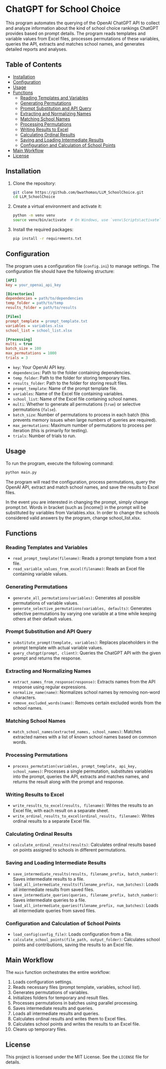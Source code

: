# ChatGPT for School Choice

This program automates the querying of the OpenAI ChatGPT API to collect and analyze information about the kind of school choice rankings ChatGPT provides based on prompt details.
The program reads templates and variable values from Excel files, processes permutations of these variables, queries the API, extracts and matches school names, and generates detailed reports and analyses.

## Table of Contents

- [Installation](#installation)
- [Configuration](#configuration)
- [Usage](#usage)
- [Functions](#functions)
  - [Reading Templates and Variables](#reading-templates-and-variables)
  - [Generating Permutations](#generating-permutations)
  - [Prompt Substitution and API Query](#prompt-substitution-and-api-query)
  - [Extracting and Normalizing Names](#extracting-and-normalizing-names)
  - [Matching School Names](#matching-school-names)
  - [Processing Permutations](#processing-permutations)
  - [Writing Results to Excel](#writing-results-to-excel)
  - [Calculating Ordinal Results](#calculating-ordinal-results)
  - [Saving and Loading Intermediate Results](#saving-and-loading-intermediate-results)
  - [Configuration and Calculation of School Points](#configuration-and-calculation-of-school-points)
- [Main Workflow](#main-workflow)
- [License](#license)

## Installation

1. Clone the repository:

    ```sh
    git clone https://github.com/bwathomas/LLM_SchoolChoice.git
    cd LLM_SchoolChoice
    ```

2. Create a virtual environment and activate it:

    ```sh
    python -m venv venv
    source venv/bin/activate  # On Windows, use `venv\Scripts\activate`
    ```

3. Install the required packages:

    ```sh
    pip install -r requirements.txt
    ```

## Configuration

The program uses a configuration file (`config.ini`) to manage settings. The configuration file should have the following structure:

```ini
[API]
key = your_openai_api_key

[Directories]
dependencies = path/to/dependencies
temp_folder = path/to/temp
results_folder = path/to/results

[Files]
prompt_template = prompt_template.txt
variables = variables.xlsx
school_list = school_list.xlsx

[Processing]
multi = true
batch_size = 100
max_permutations = 1000
trials = 3
```

- `key`: Your OpenAI API key.
- `dependencies`: Path to the folder containing dependencies.
- `temp_folder`: Path to the folder for storing temporary files.
- `results_folder`: Path to the folder for storing result files.
- `prompt_template`: Name of the prompt template file.
- `variables`: Name of the Excel file containing variables.
- `school_list`: Name of the Excel file containing school names.
- `multi`: Whether to generate all permutations (`true`) or selective permutations (`false`).
- `batch_size`: Number of permutations to process in each batch (this prevents memory issues when large numbers of queries are required).
- `max_permutations`: Maximum number of permutations to process per iteration (this is primarily for testing).
- `trials`: Number of trials to run.

## Usage

To run the program, execute the following command:

```sh
python main.py
```

The program will read the configuration, process permutations, query the OpenAI API, extract and match school names, and save the results to Excel files.

In the event you are interested in changing the prompt, simply change prompt.txt. Words in bracket (such as [income]) in the prompt will be substituted by variables from Variables.xlsx. In order to change the schools considered valid answers by the program, change school_list.xlsx.
## Functions

### Reading Templates and Variables

- `read_prompt_template(filename)`: Reads a prompt template from a text file.
- `read_variable_values_from_excel(filename)`: Reads an Excel file containing variable values.

### Generating Permutations

- `generate_all_permutations(variables)`: Generates all possible permutations of variable values.
- `generate_selective_permutations(variables, defaults)`: Generates selective permutations by varying one variable at a time while keeping others at their default values.

### Prompt Substitution and API Query

- `substitute_prompt(template, variables)`: Replaces placeholders in the prompt template with actual variable values.
- `query_chatgpt(prompt, client)`: Queries the ChatGPT API with the given prompt and returns the response.

### Extracting and Normalizing Names

- `extract_names_from_response(response)`: Extracts names from the API response using regular expressions.
- `normalize_name(name)`: Normalizes school names by removing non-word characters.
- `remove_excluded_words(name)`: Removes certain excluded words from the school names.

### Matching School Names

- `match_school_names(extracted_names, school_names)`: Matches extracted names with a list of known school names based on common words.

### Processing Permutations

- `process_permutation(variables, prompt_template, api_key, school_names)`: Processes a single permutation, substitutes variables into the prompt, queries the API, extracts and matches names, and returns the result along with the prompt and response.

### Writing Results to Excel

- `write_results_to_excel(results, filename)`: Writes the results to an Excel file, with each result on a separate sheet.
- `write_ordinal_results_to_excel(ordinal_results, filename)`: Writes ordinal results to a separate Excel file.

### Calculating Ordinal Results

- `calculate_ordinal_results(results)`: Calculates ordinal results based on points assigned to schools in different permutations.

### Saving and Loading Intermediate Results

- `save_intermediate_results(results, filename_prefix, batch_number)`: Saves intermediate results to a file.
- `load_all_intermediate_results(filename_prefix, num_batches)`: Loads all intermediate results from saved files.
- `save_intermediate_queries(queries, filename_prefix, batch_number)`: Saves intermediate queries to a file.
- `load_all_intermediate_queries(filename_prefix, num_batches)`: Loads all intermediate queries from saved files.

### Configuration and Calculation of School Points

- `load_config(config_file)`: Loads configuration from a file.
- `calculate_school_points(file_path, output_folder)`: Calculates school points and contributions, saving the results to an Excel file.

## Main Workflow

The `main` function orchestrates the entire workflow:

1. Loads configuration settings.
2. Reads necessary files (prompt template, variables, school list).
3. Generates permutations of variables.
4. Initializes folders for temporary and result files.
5. Processes permutations in batches using parallel processing.
6. Saves intermediate results and queries.
7. Loads all intermediate results and queries.
8. Calculates ordinal results and writes them to Excel files.
9. Calculates school points and writes the results to an Excel file.
10. Cleans up temporary files.

## License

This project is licensed under the MIT License. See the `LICENSE` file for details.